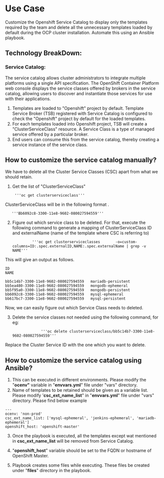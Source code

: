 # Use Case

Customize the Openshift Service Catalog to display only the templates required by the team and delete all the unnecessary templates loaded by default during the OCP cluster installation. Automate this using an Ansible playbook. 


## Technology BreakDown:


### Service Catalog:

The service catalog allows cluster administrators to integrate multiple platforms using a single API specification. The OpenShift Container Platform web console displays the service classes offered by brokers in the service catalog, allowing users to discover and instantiate those services for use with their applications.



1.   Templates are loaded to "Openshift" project by default. Template Service Broker (TSB) registered with  Service Catalog is configured to check the "Openshift" project by default for the loaded templates. 
1.  For each templates loaded into Openshift project, TSB will create a "ClusterServiceClass" resource. A Service Class is a type of managed service offered by a particular broker.
1.  End users can consume this from the service catalog, thereby creating a service instance of the service class.


## How to customize the service catalog manually?

We have to delete all the Cluster Service Classes (CSC) apart from what we should retain.



1.  Get the list of "ClusterServiceClass"

         '''oc get clusterserviceclass'''

ClusterServiceClass will be in the following format .

       '''Bb6092c8-3300-11e8-9602-080027594559'''

  2.   Figure out which service class to be deleted. For that, execute the following command to generate a mapping of ClusterServiceClass ID and externalName (name of the template  where CSC is referring to)

                    '''oc get clusterserviceclasses       -o=custom-columns=ID:.spec.externalID,NAME:.spec.externalName | grep -v NAME'''

This will give an output as follows.

```
ID                                                                         NAME                                                                 

bb5c14b7-3300-11e8-9602-080027594559   mariadb-persistent
bb5ea480-3300-11e8-9602-080027594559   mongodb-ephemeral
bb5f95a0-3300-11e8-9602-080027594559   mongodb-persistent
bb6092c8-3300-11e8-9602-080027594559   mysql-ephemeral
bb617bc7-3300-11e8-9602-080027594559   mysql-persistent
```


Now, we can easily figure out which Service Class needs to deleted.

3.  Delete the service classes not needed using the following command, for eg:

                     '''oc delete clusterserviceclass/bb5c14b7-3300-11e8-9602-080027594559'''

Replace the Cluster Service ID with the one which you want to delete.


## How to customize the service catalog using Ansible?



1.  This can be executed in different environments. Please modify the "**ocenv"** variable in "**envvars.yml**" file under "vars" directory.
2.  Name of templates to be retained should be given as a variable list. Please modify 
'**csc_ext_name_list**"  in "**envvars.yml**" file under "vars" directory. Please find below example   


```
---
ocenv: 'non-prod'
csc_ext_name_list: ['mysql-ephemeral', 'jenkins-ephemeral', 'mariadb-ephemeral']
openshift_host: 'openshift-master'
```


 

 3. Once the playbook is executed, all the templates except wat mentioned in    **csc_ext_name_list** will be removed from Service Catalog.

 4. "**openshift_host**" variable should be set to the FQDN or hostname of OpenShift Master.

 5. Playbook creates some files while executing. These files be created under "**files**" directory in the playbook.
